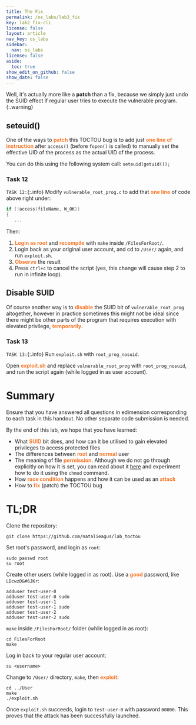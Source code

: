 ```yaml
---
title: The Fix
permalink: /os_labs/lab3_fix
key: lab2_fix-cli
license: false
layout: article
nav_key: os_labs
sidebar:
  nav: os_labs
license: false
aside:
  toc: true
show_edit_on_github: false
show_date: false
---
```


Well, it's actually more like a **patch** than a fix, because we simply just undo the SUID effect if regular user tries to execute the vulnerable program.
{:.warning}

## seteuid()

One of the ways to <span style="color:#f77729;"><b>patch</b></span> this TOCTOU bug is to add just <span style="color:#f77729;"><b>one line of instruction</b></span> after `access()` (before `fopen()` is called) to manually set the effective UID of the process as the actual UID of the process.

You can do this using the following system call: `seteuid(getuid());`

### Task 12

`TASK 12:`{:.info} Modify `vulnerable_root_prog.c` to add that <span style="color:#f77729;"><b>one line</b></span> of code above right under:

```cpp
if (!access(fileName, W_OK))
{
   ...
```

Then:

1. <span style="color:#f77729;"><b>Login as root</b></span> and <span style="color:#f77729;"><b>recompile</b></span> with `make` inside `/FilesForRoot/`.
2. Login back as your original user account, and cd to `/User/` again, and run `exploit.sh`.
3. <span style="color:#f77729;"><b>Observe</b></span> the result
4. Press `ctrl+c` to cancel the script (yes, this change will cause step 2 to run in infinite loop).

## Disable SUID

Of course another way is to <span style="color:#f77729;"><b>disable</b></span> the SUID bit of `vulnerable_root_prog` altogether, however in practice sometimes this might not be ideal since there might be other parts of the program that requires execution with elevated privilege, <span style="color:#f77729;"><b>temporarily</b></span>.

### Task 13

`TASK 13:`{:.info} Run `exploit.sh` with `root_prog_nosuid`.

Open <span style="color:#f77729;"><b>exploit.sh</b></span> and replace `vulnerable_root_prog` with `root_prog_nosuid`, and run the script again (while logged in as user account).

# Summary

Ensure that you have answered all questions in edimension corresponding to each task in this handout. No other separate code submission is needed.

By the end of this lab, we hope that you have learned:

- What <span style="color:#f77729;"><b>SUID</b></span> bit does, and how can it be utilised to gain elevated privileges to access protected files
- The differences between <span style="color:#f77729;"><b>root</b></span> and <span style="color:#f77729;"><b>normal</b></span> user
- The meaning of file <span style="color:#f77729;"><b>permission</b></span>. Although we do not go through explicitly on how it is set, you can read about it [here](https://kb.iu.edu/d/abdb) and experiment how to do it using the `chmod` command.
- How <span style="color:#f77729;"><b>race condition</b></span> happens and how it can be used as an <span style="color:#f77729;"><b>attack</b></span>
- How to <span style="color:#f77729;"><b>fix</b></span> (patch) the TOCTOU bug

# TL;DR

Clone the repository:

```
git clone https://github.com/natalieagus/lab_toctou
```

Set root's password, and login as `root`:

```
sudo passwd root
su root
```

Create other users (while logged in as root). Use a <span style="color:#f77729;"><b>good</b></span> password, like `LDcwzD&#6JKr`:

```
adduser test-user-0
adduser test-user-0 sudo
adduser test-user-1
adduser test-user-1 sudo
adduser test-user-2
adduser test-user-2 sudo
```

`make` inside `/FilesForRoot/` folder (while logged in as root):

```
cd FilesForRoot
make
```

Log in back to your regular user account:

```
su <username>
```

Change to `/User/` directory, `make`, then <span style="color:#f77729;"><b>exploit</b></span>:

```
cd ../User
make
./exploit.sh
```

Once `exploit.sh` succeeds, login to `test-user-0` with password `00000`. This proves that the attack has been successfully launched.
